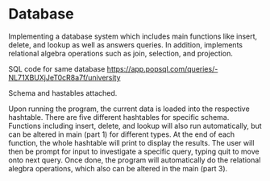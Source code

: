 # Database
Implementing a database system which includes main functions like insert, delete, and lookup as well as answers queries.
In addition, implements relational algebra operations such as join, selection, and projection. 

SQL code for same database
https://app.popsql.com/queries/-NL71XBUXjJeT0cR8a7f/university

Schema and hastables attached. 

Upon running the program, the current data is loaded into the respective hashtable. There are five different hashtables for specific schema. 
Functions including insert, delete, and lookup will also run automatically, but can be altered in main (part 1) for different types. At the end of each
function, the whole hashtable will print to display the results. The user will then be prompt for input to investigate a specific query, 
typing quit to move onto next query. Once done, the program will automatically do the relational alegbra operations, which also can be altered
in the main (part 3).


